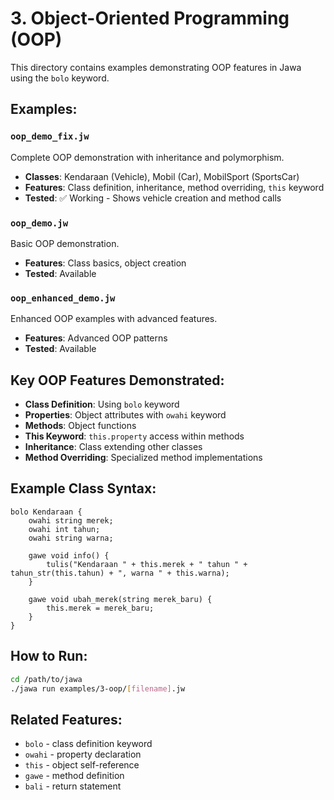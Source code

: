 # 3. Object-Oriented Programming (OOP)

This directory contains examples demonstrating OOP features in Jawa using the `bolo` keyword.

## Examples:

### `oop_demo_fix.jw`
Complete OOP demonstration with inheritance and polymorphism.
- **Classes**: Kendaraan (Vehicle), Mobil (Car), MobilSport (SportsCar)
- **Features**: Class definition, inheritance, method overriding, `this` keyword
- **Tested**: ✅ Working - Shows vehicle creation and method calls

### `oop_demo.jw`
Basic OOP demonstration.
- **Features**: Class basics, object creation
- **Tested**: Available

### `oop_enhanced_demo.jw`
Enhanced OOP examples with advanced features.
- **Features**: Advanced OOP patterns
- **Tested**: Available

## Key OOP Features Demonstrated:
- **Class Definition**: Using `bolo` keyword
- **Properties**: Object attributes with `owahi` keyword
- **Methods**: Object functions
- **This Keyword**: `this.property` access within methods
- **Inheritance**: Class extending other classes
- **Method Overriding**: Specialized method implementations

## Example Class Syntax:
```jawa
bolo Kendaraan {
    owahi string merek;
    owahi int tahun;
    owahi string warna;
    
    gawe void info() {
        tulis("Kendaraan " + this.merek + " tahun " + tahun_str(this.tahun) + ", warna " + this.warna);
    }
    
    gawe void ubah_merek(string merek_baru) {
        this.merek = merek_baru;
    }
}
```

## How to Run:
```bash
cd /path/to/jawa
./jawa run examples/3-oop/[filename].jw
```

## Related Features:
- `bolo` - class definition keyword
- `owahi` - property declaration
- `this` - object self-reference
- `gawe` - method definition
- `bali` - return statement
